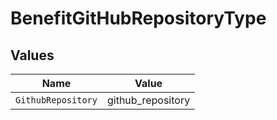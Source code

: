 # BenefitGitHubRepositoryType


## Values

| Name               | Value              |
| ------------------ | ------------------ |
| `GithubRepository` | github_repository  |